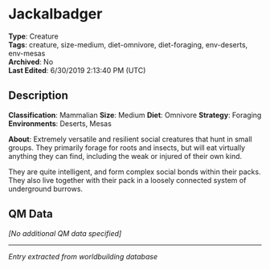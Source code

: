 # Jackalbadger

**Type**: Creature  
**Tags**: creature, size-medium, diet-omnivore, diet-foraging, env-deserts, env-mesas  
**Archived**: No  
**Last Edited**: 6/30/2019 2:13:40 PM (UTC)

## Description
**Classification**:
Mammalian
**Size**:
Medium
**Diet**:
Omnivore
**Strategy**:
Foraging
**Environments**:
Deserts, Mesas

**About**:
Extremely versatile and resilient social creatures that hunt in small groups. They primarily forage for roots and insects, but will eat virtually anything they can find, including the weak or injured of their own kind.

They are quite intelligent, and form complex social bonds within their packs. They also live together with their pack in a loosely connected system of underground burrows.

## QM Data
*[No additional QM data specified]*

---
*Entry extracted from worldbuilding database*
